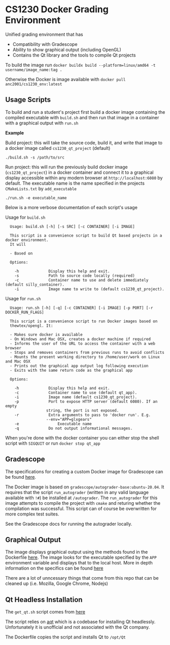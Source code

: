 # CS1230 Docker Grading Environment 
Unified grading environment that has 
 * Compatibility with Gradescope 
 * Ability to show graphical output (including OpenGL) 
 * Contains the Qt library and the tools to compile Qt projects 

To build the image run `docker buildx build --platform=linux/amd64 -t username/image_name:tag .`

Otherwise the Docker is image available with `docker pull anc2001/cs1230_env:latest`

## Usage Scripts
To build and run a student's project first build a docker image containing the compiled executable with `build.sh` and then run that image in a container with a graphical output with `run.sh` 

**Example**

Build project: this will take the source code, build it, and write that image to a docker image called `cs1230_qt_project` (default)

```
./build.sh -s /path/to/src
```

Run project: this will run the previously build docker image (`cs1230_qt_project`) in a docker container and connect it to a graphical display accessible within any modern browser at `http://localhost:6080` by default. The executable name is the name specified in the projects `CMakeLists.txt` by `add_executable`
```
./run.sh -e executable_name
```

Below is a more verbose documentation of each script's usage

Usage for `build.sh`

```
  Usage: build.sh [-h] [-s SRC] [-c CONTAINER] [-i IMAGE]

  This script is a convenience script to build Qt based projects in a docker environment.
  It will

  - Based on 

  Options:

    -h             Display this help and exit.
    -s             Path to source code locally (required)
    -c             Container name to use and delete immediately (default silly_container).
    -i             Image name to write to (default cs1230_qt_project).
```

Usage for `run.sh` 

```
  Usage: run.sh [-h] [-q] [-c CONTAINER] [-i IMAGE] [-p PORT] [-r DOCKER_RUN_FLAGS]

  This script is a convenience script to run Docker images based on
  thewtex/opengl. It:

  - Makes sure docker is available
  - On Windows and Mac OSX, creates a docker machine if required
  - Informs the user of the URL to access the container with a web browser
  - Stops and removes containers from previous runs to avoid conflicts
  - Mounts the present working directory to /home/user/work on Linux and Mac OSX
  - Prints out the graphical app output log following execution
  - Exits with the same return code as the graphical app

  Options:

    -h             Display this help and exit.
    -c             Container name to use (default qt_app).
    -i             Image name (default cs1230_qt_project).
    -p             Port to expose HTTP server (default 6080). If an empty
                  string, the port is not exposed.
    -r             Extra arguments to pass to 'docker run'. E.g.
                  --env="APP=glxgears"
    -e			       Executable name
    -q             Do not output informational messages.
```

When you're done with the docker container you can either stop the shell script with `SIGQUIT` or run `docker stop qt_app`

## Gradescope 
The specifications for creating a custom Docker image for Gradescope can be found [here](https://gradescope-autograders.readthedocs.io/en/latest/manual_docker/). 

The Docker image is based on `gradescope/autograder-base:ubuntu-20.04`. It requires that the script `run_autograder` (written in any valid language available with `!#`) be installed at `/autograder`. The `run_autograder` for this image attempts to compile the project with `cmake` and returing whether the compilation was successful. This script can of course be overwritten for more complex test suites. 

See the Gradescope docs for running the autograder locally. 

## Graphical Output
The image displays graphical output using the methods found in the Dockerfile [here](https://github.com/thewtex/docker-opengl/tree/webgl). The image looks for the executable specified by the `APP` environment variable and displays that to the local host. More in depth information on the specifics can be found [here](https://github.com/thewtex/docker-opengl/blob/master/README.rst)

There are a lot of unncessary things that come from this repo that can be cleaned up (i.e. Mozilla, Google Chrome, Nodejs)

## Qt Headless Installation
The `get_qt.sh` script comes from [here](https://github.com/state-of-the-art/qt6-docker)

The script relies on [aqt](https://github.com/miurahr/aqtinstall) which is a codebase for installing Qt headlessly. Unfortunately it is unofficial and not associated with the Qt company. 

The Dockerfile copies the script and installs Qt to `/opt/Qt`